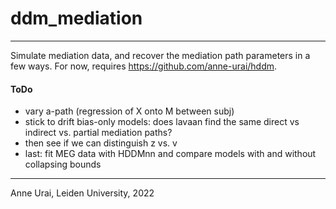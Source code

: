 # ddm_mediation
---

Simulate mediation data, and recover the mediation path parameters in a few ways.
For now, requires https://github.com/anne-urai/hddm.

#### ToDo
- vary a-path (regression of X onto M between subj)
- stick to drift bias-only models: does lavaan find the same direct vs indirect vs. partial mediation paths?
- then see if we can distinguish z vs. v
- last: fit MEG data with HDDMnn and compare models with and without collapsing bounds

---

Anne Urai, Leiden University, 2022
